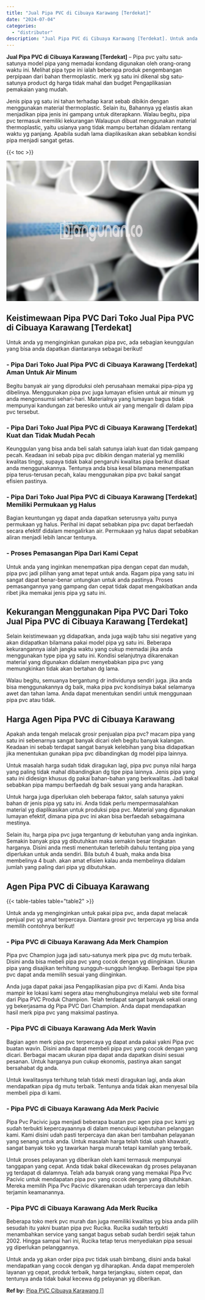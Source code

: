 ```yaml
---
title: "Jual Pipa PVC di Cibuaya Karawang [Terdekat]"
date: "2024-07-04"
categories: 
  - "distributor"
description: "Jual Pipa PVC di Cibuaya Karawang [Terdekat]. Untuk anda yg akan order pipa pvc tidak usah bimbang, disini anda bakal mendapatkan yang cocok dengan yg dihara..."
---
```


**Jual Pipa PVC di Cibuaya Karawang \[Terdekat\]** – Pipa pvc yaitu satu-satunya model pipa yang memadai kondang digunakan oleh orang-orang waktu ini. Melihat pipa type ini ialah beberapa produk pengembangan perpipaan dari bahan thermoplastic. merk yg satu ini dikenal sbg satu-satunya product dg harga tidak mahal dan budget Pengaplikasian pemakaian yang mudah.

Jenis pipa yg satu ini tahan terhadap karat sebab dibikin dengan menggunakan material thermoplastic. Selain itu, Bahannya yg elastis akan menjadikan pipa jenis ini gampang untuk diterapkann. Walau begitu, pipa pvc termasuk memiliki kekurangan Walaupun dibuat menggunakan material thermoplastic, yaitu usianya yang tidak mampu bertahan didalam rentang waktu yg panjang. Apabila sudah lama diaplikasikan akan sebabkan kondisi pipa menjadi sangat getas.

{{< toc >}}

![Jual Pipa PVC di Cibuaya Karawang [Terdekat]](/images/jaul-pipa-pvc-30.png)

## Keistimewaan Pipa PVC Dari Toko Jual Pipa PVC di Cibuaya Karawang \[Terdekat\]

Untuk anda yg menginginkan gunakan pipa pvc, ada sebagian keunggulan yang bisa anda dapatkan diantaranya sebagai berikut!

### \- Pipa Dari Toko Jual Pipa PVC di Cibuaya Karawang \[Terdekat\] Aman Untuk Air Minum

Begitu banyak air yang diproduksi oleh perusahaan memakai pipa-pipa yg dibelinya. Menggunakan pipa pvc juga lumayan efisien untuk air minum yg anda mengonsumsi sehari-hari. Materialnya yang lumayan bagus tidak mempunyai kandungan zat beresiko untuk air yang mengalir di dalam pipa pvc tersebut.

### \- Pipa Dari Toko Jual Pipa PVC di Cibuaya Karawang \[Terdekat\] Kuat dan Tidak Mudah Pecah

Keunggulan yang bisa anda beli salah satunya ialah kuat dan tidak gampang pecah. Keadaan ini sebab pipa pvc dibikin dengan material yg memiliki kwalitas tinggi, supaya tidak bakal pengaruhi kwalitas pipa berikut disaat anda menggunakannya. Tentunya anda bisa kesal bilamana menempatkan pipa terus-terusan pecah, kalau menggunakan pipa pvc bakal sangat efisien pastinya.

### \- Pipa Dari Toko Jual Pipa PVC di Cibuaya Karawang \[Terdekat\] Memiliki Permukaan yg Halus

Bagian keuntungan yg dapat anda dapatkan seterusnya yaitu punya permukaan yg halus. Perihal ini dapat sebabkan pipa pvc dapat berfaedah secara efektif didalam mengalirkan air. Permukaan yg halus dapat sebabkan aliran menjadi lebih lancar tentunya.

### \- Proses Pemasangan Pipa Dari Kami Cepat

Untuk anda yang inginkan menempatkan pipa dengan cepat dan mudah, pipa pvc jadi pilihan yang amat tepat untuk anda. Ragam pipa yang satu ini sangat dapat benar-benar untungkan untuk anda pastinya. Proses pemasangannya yang gampang dan cepat tidak dapat mengakibatkan anda ribet jika memakai jenis pipa yg satu ini.

## Kekurangan Menggunakan Pipa PVC Dari Toko Jual Pipa PVC di Cibuaya Karawang \[Terdekat\]

Selain keistimewaan yg didapatkan, anda juga wajib tahu sisi negative yang akan didapatkan bilamana pakai model pipa yg satu ini. Beberapa kekurangannya ialah jangka waktu yang cukup memadai jika anda menggunakan type pipa yg satu ini. Kondisi selanjutnya dikarenakan material yang digunakan didalam menyebabkan pipa pvc yang memungkinkan tidak akan bertahan dg lama.

Walau begitu, semuanya bergantung dr individunya sendiri juga. jika anda bisa menggunakannya dg baik, maka pipa pvc kondisinya bakal selamanya awet dan tahan lama. Anda dapat menentukan sendiri untuk menggunaan pipa pvc atau tidak.

## Harga Agen Pipa PVC di Cibuaya Karawang

Apakah anda tengah melacak grosir penjualan pipa pvc? macam pipa yang satu ini sebenarnya sangat banyak dicari oleh begitu banyak kalangan. Keadaan ini sebab terdapat sangat banyak kelebihan yang bisa didapatkan jika menentukan gunakan pipa pvc dibandingkan dg model pipa lainnya.

Untuk masalah harga sudah tidak diragukan lagi, pipa pvc punya nilai harga yang paling tidak mahal dibandingkan dg tipe pipa lainnya. Jenis pipa yang satu ini didesign khusus dg pakai bahan-bahan yang berkwalitas. Jadi bakal sebabkan pipa mampu berfaedah dg baik sesuai yang anda harapkan.

Untuk harga juga diperlukan oleh beberapa faktor, salah satunya yakni bahan dr jenis pipa yg satu ini. Anda tidak perlu mempermasalahkan material yg diaplikasikan untuk produksi pipa pvc. Material yang digunakan lumayan efektif, dimana pipa pvc ini akan bisa berfaedah sebagaimana mestinya.

Selain itu, harga pipa pvc juga tergantung dr kebutuhan yang anda inginkan. Semakin banyak pipa yg dibutuhkan maka semakin besar tingkatan harganya. Disini anda mesti menentukan terlebih dahulu tentang pipa yang diperlukan untuk anda sendiri. Bila butuh 4 buah, maka anda bisa membelinya 4 buah. akan amat efisien kalau anda membelinya didalam jumlah yang paling dari pipa yg dibutuhkan.

## Agen Pipa PVC di Cibuaya Karawang

{{< table-tables table="table2" >}}

Untuk anda yg menginginkan untuk pakai pipa pvc, anda dapat melacak penjual pvc yg amat terpercaya. Diantara grosir pvc terpercaya yg bisa anda memilih contohnya berikut!

### \- Pipa PVC di Cibuaya Karawang Ada Merk Champion

Pipa pvc Champion juga jadi satu-satunya merk pipa pvc dg mutu terbaik. Disini anda bisa mebeli pipa pvc yang cocok dengan yg diinginkan. Ukuran pipa yang disajikan terhitung sungguh-sungguh lengkap. Berbagai tipe pipa pvc dapat anda memilih sesuai yang diinginkan.

Anda juga dapat pakai jasa Pengaplikasian pipa pvc di Kami. Anda bisa mampir ke lokasi kami segera atau menghubunginya melalui web site formal dari Pipa PVC Produk Champion. Telah terdapat sangat banyak sekali orang yg bekerjasama dg Pipa PVC Dari Champion. Anda dapat mendapatkan hasil merk pipa pvc yang maksimal pastinya.

### \- Pipa PVC di Cibuaya Karawang Ada Merk Wavin

Bagian agen merk pipa pvc terpercaya yg dapat anda pakai yakni Pipa pvc buatan wavin. Disini anda dapat membeli pipa pvc yang cocok dengan yang dicari. Berbagai macam ukuran pipa dapat anda dapatkan disini sesuai pesanan. Untuk harganya pun cukup ekonomis, pastinya akan sangat bersahabat dg anda.

Untuk kwalitasnya terhitung telah tidak mesti diragukan lagi, anda akan mendapatkan pipa dg mutu terbaik. Tentunya anda tidak akan menyesal bila membeli pipa di kami.

### \- Pipa PVC di Cibuaya Karawang Ada Merk Pacivic

Pipa Pvc Pacivic juga menjadi beberapa buatan pvc agen pipa pvc kami yg sudah terbukti kepercayaannya di dalam mencukupi kebutuhan pelanggan kami. Kami disini udah pasti terpercaya dan akan beri tambahan pelayanan yang senang untuk anda. Untuk masalah harga telah tidak usah khawatir, sangat banyak toko yg tawarkan harga murah tetapi kamilah yang terbaik.

Untuk proses pelayanan yg diberikan oleh kami termasuk mempunyai tanggapan yang cepat. Anda tidak bakal dikecewakan dg proses pelayanan yg terdapat di dalamnya. Telah ada banyak orang yang memakai Pipa Pvc Pacivic untuk mendapatan pipa pvc yang cocok dengan yang dibutuhkan. Mereka memilih Pipa Pvc Pacivic dikarenakan udah terpercaya dan lebih terjamin keamanannya.

### \- Pipa PVC di Cibuaya Karawang Ada Merk Rucika

Beberapa toko merk pvc murah dan juga memiliki kwalitas yg bisa anda pilih sesudah itu yakni buatan pipa pvc Rucika. Rucika sudah terbukti menambahkan service yang sangat bagus sebab sudah berdiri sejak tahun 2002. Hingga sampai hari ini, Rucika tetap terus menyediakan pipa sesuai yg diperlukan pelanggannya.

Untuk anda yg akan order pipa pvc tidak usah bimbang, disini anda bakal mendapatkan yang cocok dengan yg diharapkan. Anda dapat memperoleh layanan yg cepat, produk terbaik, harga terjangkau, sistem cepat, dan tentunya anda tidak bakal kecewa dg pelayanan yg diberikan.

**Ref by:** [Pipa PVC Cibuaya Karawang []](https://id.wikipedia.org/wiki/Pipa)
